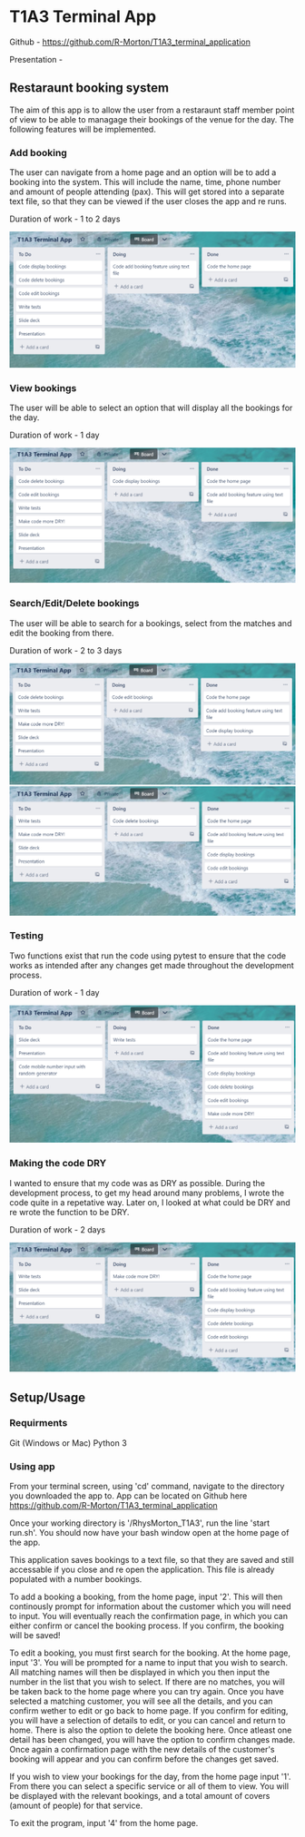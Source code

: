# T1A3 Terminal App

Github - https://github.com/R-Morton/T1A3_terminal_application

Presentation - 

## Restaraunt booking system

The aim of this app is to allow the user from a restaraunt staff member point of view to be able to managage their bookings of the venue for the day.
The following features will be implemented.

### Add booking

The user can navigate from a home page and an option will be to add a booking into the system. This will include the name, time, phone number and amount of people attending (pax). This will get stored into a separate text file, so that they can be viewed if the user closes the app and re runs.

Duration of work - 1 to 2 days

![Trello image of add booking function](./docs/add_booking_trello.png)

### View bookings

The user will be able to select an option that will display all the bookings for the day.

Duration of work - 1 day

![Trello image of view bookings function](./docs/display_booking_trello.png)

### Search/Edit/Delete bookings

The user will be able to search for a bookings, select from the matches and edit the booking from there.

Duration of work - 2 to 3 days

![Trello image of edit bookings function](./docs/edit_booking_trello.png)
![Trello image of delete bookings function](./docs/delete_booking_trello.png)

### Testing

Two functions exist that run the code using pytest to ensure that the code works as intended after any changes get made throughout the development process.

Duration of work - 1 day

![Trello image of test wrting function](./docs/tests_trello.png)

### Making the code DRY

I wanted to ensure that my code was as DRY as possible. During the development process, to get my head around many problems, I wrote the code quite in a repetative way. Later on, I looked at what could be DRY
and re wrote the function to be DRY.

Duration of work - 2 days

![Trello image of making code DRY task](./docs/dry_code_trello.png)

## Setup/Usage

### Requirments
Git (Windows or Mac)
Python 3


### Using app

From your terminal screen, using 'cd' command, navigate to the directory you downloaded the app to.
App can be located on Github here https://github.com/R-Morton/T1A3_terminal_application

Once your working directory is '/RhysMorton_T1A3', run the line 'start run.sh'.
You should now have your bash window open at the home page of the app.

This application saves bookings to a text file, so that they are saved and still accessable if you close and re open the application. This file is already populated with a number bookings.

To add a booking a booking, from the home page, input '2'. This will then continously prompt for information about the customer which you will need to input.
You will eventually reach the confirmation page, in which you can either confirm or cancel the booking process. If you confirm, the booking will be saved!

To edit a booking, you must first search for the booking. At the home page, input '3'. You will be prompted for a name to input that you wish to search. All matching names will then be displayed in which you then input the number in the list that you wish to select. If there are no matches, you will be taken back to the home page where you can try again.
Once you have selected a matching customer, you will see all the details, and you can confirm wether to edit or go back to home page. 
If you confirm for editing, you will have a selection of details to edit, or you can cancel and return to home.
There is also the option to delete the booking here.
Once atleast one detail has been changed, you will have the option to confirm changes made. Once again a confirmation page with the new details of the customer's booking will appear and you can confirm before the changes get saved.

If you wish to view your bookings for the day, from the home page input '1'. From there you can select a specific service or all of them to view. 
You will be displayed with the relevant bookings, and a total amount of covers (amount of people) for that service.

To exit the program, input '4' from the home page.



